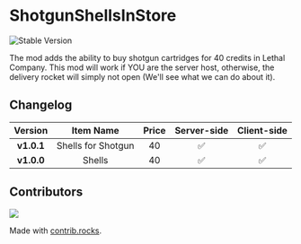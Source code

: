 # ShotgunShellsInStore

![Stable Version](https://img.shields.io/badge/version-v1.0.1-brightgreen)

The mod adds the ability to buy shotgun cartridges for 40 credits in Lethal Company. This mod will work if YOU are the server host, otherwise, the delivery rocket will simply not open (We'll see what we can do about it).

## Changelog

|  Version   |   Item Name    | Price | Server-side | Client-side |
|:----------:|:--------------:|:-----:| :---: | :---: |
| **v1.0.1** | Shells for Shotgun |  40   | ✅ | ✅ |
| **v1.0.0** |     Shells     |  40   | ✅ | ✅ |

## Contributors
<a href="https://github.com/PC-Principal/ShotgunShellsInStore/graphs/contributors">
  <img src="https://contrib.rocks/image?repo=PC-Principal/ShotgunShellsInStore" />
</a>

Made with [contrib.rocks](https://contrib.rocks).